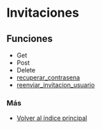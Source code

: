 # Invitaciones

## Funciones

  * Get
  * Post  
  * Delete
  * [recuperar_contrasena](./recuperar_contrasena.md)
  * [reenviar_invitacion_usuario](./reenviar_invitacion_usuario.md)

### Más

  * [Volver al índice principal](../README.md)
